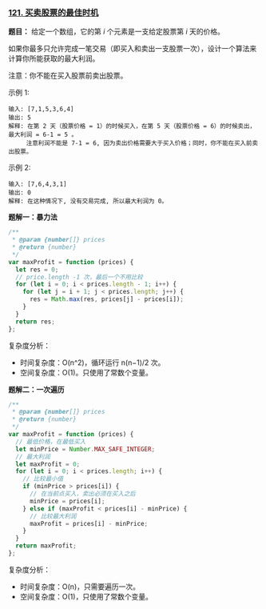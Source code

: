### [121. 买卖股票的最佳时机](https://leetcode-cn.com/problems/best-time-to-buy-and-sell-stock/)

**题目：** 给定一个数组，它的第 _i_ 个元素是一支给定股票第 _i_ 天的价格。

如果你最多只允许完成一笔交易（即买入和卖出一支股票一次），设计一个算法来计算你所能获取的最大利润。

注意：你不能在买入股票前卖出股票。

示例 1:

```
输入: [7,1,5,3,6,4]
输出: 5
解释: 在第 2 天（股票价格 = 1）的时候买入，在第 5 天（股票价格 = 6）的时候卖出，最大利润 = 6-1 = 5 。
     注意利润不能是 7-1 = 6, 因为卖出价格需要大于买入价格；同时，你不能在买入前卖出股票。
```

示例 2:

```
输入: [7,6,4,3,1]
输出: 0
解释: 在这种情况下, 没有交易完成, 所以最大利润为 0。
```

**题解一：暴力法**

```js
/**
 * @param {number[]} prices
 * @return {number}
 */
var maxProfit = function (prices) {
  let res = 0;
  // price.length -1 次，最后一个不用比较
  for (let i = 0; i < prices.length - 1; i++) {
    for (let j = i + 1; j < prices.length; j++) {
      res = Math.max(res, prices[j] - prices[i]);
    }
  }
  return res;
};
```

复杂度分析：

- 时间复杂度：O(n^2)，循环运行 n(n−1)/2 次。
- 空间复杂度：O(1)。只使用了常数个变量。

**题解二：一次遍历**

```js
/**
 * @param {number[]} prices
 * @return {number}
 */
var maxProfit = function (prices) {
  // 最低价格，在最低买入
  let minPrice = Number.MAX_SAFE_INTEGER;
  // 最大利润
  let maxProfit = 0;
  for (let i = 0; i < prices.length; i++) {
    // 比较最小值
    if (minPrice > prices[i]) {
      // 在当前点买入，卖出必须在买入之后
      minPrice = prices[i];
    } else if (maxProfit < prices[i] - minPrice) {
      // 比较最大利润
      maxProfit = prices[i] - minPrice;
    }
  }
  return maxProfit;
};
```

复杂度分析：

- 时间复杂度：O(n)，只需要遍历一次。
- 空间复杂度：O(1)，只使用了常数个变量。
